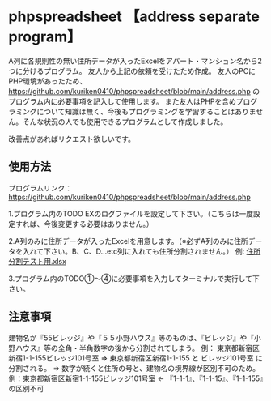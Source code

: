 # phpspreadsheet 【address separate program】

A列に各規則性の無い住所データが入ったExcelをアパート・マンション名から2つに分けるプログラム。
友人から上記の依頼を受けたため作成。
友人のPCにPHP環境があったため、https://github.com/kuriken0410/phpspreadsheet/blob/main/address.php のプログラム内に必要事項を記入して使用します。
また友人はPHPを含めプログラミングについて知識は無く、今後もプログラミングを学習することはありません。そんな状況の人でも使用できるプログラムとして作成しました。

改善点があればリクエスト欲しいです。


## 使用方法 
プログラムリンク：　https://github.com/kuriken0410/phpspreadsheet/blob/main/address.php

1.プログラム内のTODO EXのログファイルを設定して下さい。（こちらは一度設定すれば、今後変更する必要はありません。）

2.A列のみに住所データが入ったExcelを用意します。（※必ずA列のみに住所データを入れて下さい。B、C、D…etc列に入れても住所分割されません。）
例: [住所分割テスト用.xlsx](https://github.com/kuriken0410/phpspreadsheet/files/10149315/default.xlsx)

3.プログラム内のTODO①〜④に必要事項を入力してターミナルで実行して下さい。


## 注意事項
建物名が『55ビレッジ』や『５５小野ハウス』等のものは、『ビレッジ』や『小野ハウス』等の全角・半角数字の後から分割されてしまう。
例： 東京都新宿区新宿1-1-155ビレッジ101号室
⇒ 東京都新宿区新宿1-1-155 と ビレッジ101号室 に分割される。
⇒ 数字が続くと住所の号と、建物名の境界線が区別不可のため。 例：東京都新宿区新宿1-1-155ビレッジ101号室 ← 『1-1-1』、『1-1-15』、『1-1-155』の区別不可
